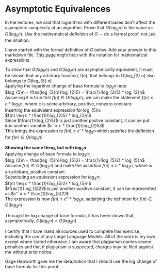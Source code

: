 # Asymptotic Equivalences

In the lectures, we said that logarithms with different bases don't affect the
asymptotic complexity of an algorithm. Prove that $O(\log_{2} n)$ is the same as
$O(\log_{5} n)$. Use the mathematical definition of $O$ -- do a formal proof,
not just the intuition.

I have started with the formal definition of $O$ below. Add your answer to this
markdown file. [This
page](https://docs.github.com/en/get-started/writing-on-github/working-with-advanced-formatting/writing-mathematical-expressions)
might help with the notation for mathematical expressions.

To show that $O(log_{5} n)$ and $O(log_{2} n)$ are asymptoticallly equivalent, it must be shown that any arbitrary function, f(n), that belongs to O(log_{2} n) also belongs to O(log_{5} n).  
Applying the logarithm change of base formula to $log_{5} n$ nets:  
$log_{5}n = \frac{log_{2}n}{log_{2}5} = \frac{1}{log_{2}5} * log_{2}n$
Assuming it is true that $f(n) \in O(log_{5}n)$, we can make the statement $f(n) \leq c * log_{5}n$, where c is some arbitrary, positive, nonzero constant.  
Inserting the equivalent expression for log_{5}n:  
$f(n) \leq c * \frac{1}{log_{2}5} * log_{2}n$  
Since $\frac{1}{log_{2}5}$ is just another postive constant, it can be put into another variable $c' = c * \frac{1}{log_{2}5}$  
This brings the expression to $f(n) \leq c' * log_{2}n$  which satisfies the definition for $f(n) \in O(log_{5}n)$  

**Showing the same thing, but with $log_{2}n$**  
Applying change of base formula to $log_{2}n$:  
$log_{2}n = \frac{log_{5}n}{log_{5}2} = \frac{1}{log_{5}2} * log_{5}n$  
Assume $f(n) \in O(log_{2}n)$ and make the assertion $f(n) \leq c * log_{2}n$, where is an arbitrary, positive constant.  
Substituting an equivalent expression for $log_{2}n$:  
$f(n) \leq c * \frac{1}{log_{5}2} * log_{5}n$  
$\frac{1}{log_{5}2}$ is just another positive constant, it can be represented as $c'' = c * \frac{1}{log_{5}2}$  
The expression is now $f(n) \leq c'' * log_{5}n$, satisfying the defintion for $f(n) \in O(log_{2}n)$  

Through the log change of base formula, it has been shown that, asymptotically, $O(log_{5}n) = O(log_{2}n)$  



I certify that I have listed all sources used to complete this exercise, including the use of any Large Language Models. All of the work is my own, except where stated otherwise. I am aware that plagiarism carries severe penalties and that if plagiarism is suspected, charges may be filed against me without prior notice.

Gage Hepworth gave me the idea/notion that I should use the log change of base formula for this proof.
